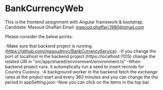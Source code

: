 # BankCurrencyWeb

This is the frontend assignment with Angular framework & bootstrap.
Candidate: Masoud Ghaffari
Email: masoud.ghaffari.1980@gmail.com

Please consider the below points:

-Make sure that backend project is running (https://github.com/masoudmvc/BankCurrencyService).
-If you change the port of localhost in the backend project (https://localhost:7015) change the related URI in "src/app/shared/environment/environment.ts"
-When backend project runs. it automatically run a seed to insert records for Country Curency.
-A background worker in the backend fetch the exchange rates at the project start and every 360 minutes and you can change the the period in appSetting.json
-Now you can click on the items in the top bar.
